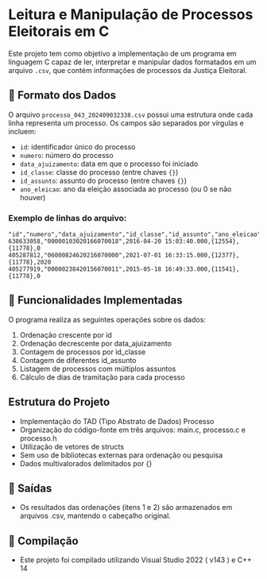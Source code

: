 # Leitura e Manipulação de Processos Eleitorais em C

Este projeto tem como objetivo a implementação de um programa em linguagem C capaz de ler, interpretar e manipular dados formatados em um arquivo `.csv`, que contém informações de processos da Justiça Eleitoral.

## 📄 Formato dos Dados

O arquivo `processo_043_202409032338.csv` possui uma estrutura onde cada linha representa um processo. Os campos são separados por vírgulas e incluem:

- `id`: identificador único do processo
- `numero`: número do processo
- `data_ajuizamento`: data em que o processo foi iniciado
- `id_classe`: classe do processo (entre chaves `{}`)
- `id_assunto`: assunto do processo (entre chaves `{}`)
- `ano_eleicao`: ano da eleição associada ao processo (ou 0 se não houver)

### Exemplo de linhas do arquivo:
```csv
"id","numero","data_ajuizamento","id_classe","id_assunto","ano_eleicao"
638633058,"00000103020166070018",2016-04-20 15:03:40.000,{12554},{11778},0
405287812,"06000824620216070000",2021-07-01 16:33:15.000,{12377},{11778},2020
405277919,"00000238420156070011",2015-05-18 16:49:33.000,{11541},{11778},0
```

## 🔧 Funcionalidades Implementadas
O programa realiza as seguintes operações sobre os dados:

1. Ordenação crescente por id
2. Ordenação decrescente por data_ajuizamento
3. Contagem de processos por id_classe
4. Contagem de diferentes id_assunto
5. Listagem de processos com múltiplos assuntos
6. Cálculo de dias de tramitação para cada processo

## Estrutura do Projeto

- Implementação do TAD (Tipo Abstrato de Dados) Processo
- Organização do código-fonte em três arquivos: main.c, processo.c e processo.h
- Utilização de vetores de structs
- Sem uso de bibliotecas externas para ordenação ou pesquisa
- Dados multivalorados delimitados por {}

## 📁 Saídas

- Os resultados das ordenações (itens 1 e 2) são armazenados em arquivos .csv, mantendo o cabeçalho original.

## 🔨 Compilação

- Este projeto foi compilado utilizando Visual Studio 2022 ( v143 ) e C++ 14

